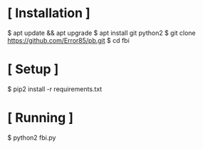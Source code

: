 # [ Installation ]
$ apt update && apt upgrade
$ apt install git python2
$ git clone https://github.com/Error85/pb.git
$ cd fbi

# [ Setup ]
$ pip2 install -r requirements.txt

# [ Running ]
$ python2 fbi.py
